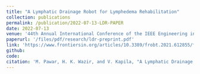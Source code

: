 ```yaml
---
title: "A Lymphatic Drainage Robot for Lymphedema Rehabilitation"
collection: publications
permalink: /publication/2022-07-13-LDR-PAPER
date: 2022-07-13
venue: '44th Annual International Conference of the IEEE Engineering in Medicine & Biology Society (EMBC)'
paperurl: '/files/pdf/research/ldr-preprint.pdf'
link: 'https://www.frontiersin.org/articles/10.3389/frobt.2021.612855/full'
github:
code:
citation: 'M. Pawar, H. K. Wazir, and V. Kapila, "A Lymphatic Drainage Robot for Lymphedema Rehabilitation," in IEEE Engineering in Medicine & Biology Society (EMBC), 2022, pp. 2598-2601, doi: 10.1109/EMBC48229.2022.9871226'
---
```



<!-- ---
title: 'A Lymphatic Drainage Robot for Lymphedema Rehabilitation'
collection: publications
authors: '[Manthan Pawar](https://www.linkedin.com/in/m-v-pawar/), [Hassam Khan Wazir](https://scholar.google.com/citations?user=hBetThYAAAAJ&hl=en&oi=ao), and [Vikram Kapila](https://scholar.google.com/citations?user=6PTJF28AAAAJ&hl=en)'
permalink: /publication/2022-07-13-LDR-PAPER
excerpt: 'This work focuses on the development of a Lymphatic Drainage Robot (LDR) to apply manual lymphatic drainage therapy on patients suffering from lymphedema.'
date: 2022-07-13
venue: '44th Annual International Conference of the IEEE Engineering in Medicine & Biology Society (EMBC)'
paperurl: 'https://ieeexplore.ieee.org/abstract/document/9871226'
# citation: 'H. K. Wazir, K. Gaikwad, and V. Kapila, "Range of motion assessment using a digital voice assistant," in IEEE Engineering in Medicine & Biology Society (EMBC), 2022, pp. 2577-2580, doi: 10.1109/EMBC48229.2022.9870888.'
---
<b>Authors:  </b>
[Manthan Pawar](https://www.linkedin.com/in/m-v-pawar/), 
[Hassam Khan Wazir](https://scholar.google.com/citations?user=hBetThYAAAAJ&hl=en&oi=ao), 
and 
[Vikram Kapila](https://scholar.google.com/citations?user=6PTJF28AAAAJ&hl=en)

---
<b> Abstract: </b>
<div style="text-align: justify">
Lymphedema is a medical condition that results in swelling and discomfort in human arms or legs. Caused due to the build-up of lymph fluid in the tissues under the skin, lymphedema commonly affects one of the arms or legs and it is an incurable condition that requires treatment for control. A common treatment is manual lymphatic drainage (MLD), a massage therapy to remove the excess lymphatic fluid out of the tissues back into the lymphatic vessels. This paper proposes a portable and mobile device, lymphatic drainage robot (LDR), as an alternative to MLD. The prototype LDR, a combination of soft and hard robotic hardware, stimulates the lymphatic system. The robot climbs up the human limb, i.e., an arm or a leg, while applying radial pressure on the skin to remove the excess lymph fluid into the lymph vessels towards the upper side of the limb. The preliminary design of the device stipulated in this paper can be transformed into a product that can be commercially-produced and provided directly to the rehabilitation clinics and lymphedema patients. Clinical relevance - This paper presents a working prototype of an autonomous robotic product that simulates MLD towards the rehabilitation of lymphedema condition.
</div>

<div style="text-align: justify">
<b>Clinical relevance</b> — This paper presents a working prototype of an autonomous robotic product that simulates MLD towards the rehabilitation of lymphedema condition.
</div>

<br>
<b>[Download paper here](https://ieeexplore.ieee.org/abstract/document/9871226)</b>

---
<b> Experiment: </b>
<div style="text-align: justify">
This is a placeholder for the experiment section.
</div>

---
<b> Results: </b>
<div style="text-align: justify">
This is a placeholder for the results section.
</div>

---
<div style="text-align: justify">
<b>Recommended citation:</b> M. Pawar, H. K. Wazir, and V. Kapila, "A Lymphatic Drainage Robot for Lymphedema Rehabilitation," in IEEE Engineering in Medicine & Biology Society (EMBC), 2022, pp. 2598-2601, doi: 10.1109/EMBC48229.2022.9871226.
</div> -->
